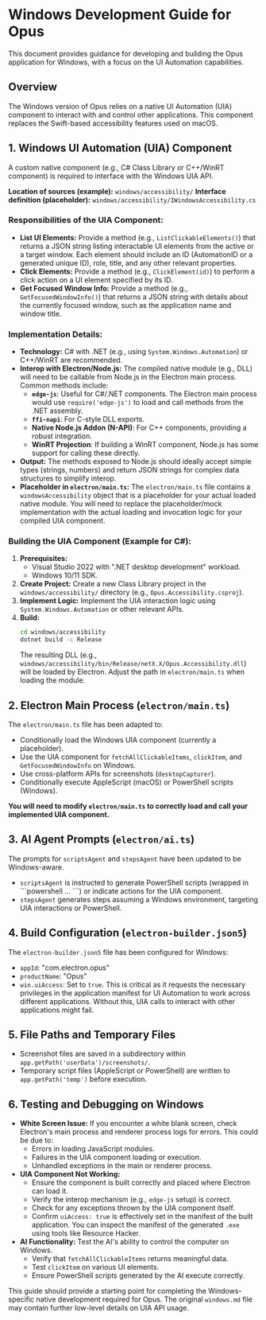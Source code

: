 # Windows Development Guide for Opus

This document provides guidance for developing and building the Opus application for Windows, with a focus on the UI Automation capabilities.

## Overview

The Windows version of Opus relies on a native UI Automation (UIA) component to interact with and control other applications. This component replaces the Swift-based accessibility features used on macOS.

## 1. Windows UI Automation (UIA) Component

A custom native component (e.g., C# Class Library or C++/WinRT component) is required to interface with the Windows UIA API.

**Location of sources (example):** `windows/accessibility/`
**Interface definition (placeholder):** `windows/accessibility/IWindowsAccessibility.cs`

### Responsibilities of the UIA Component:
- **List UI Elements:** Provide a method (e.g., `ListClickableElements()`) that returns a JSON string listing interactable UI elements from the active or a target window. Each element should include an ID (AutomationID or a generated unique ID), role, title, and any other relevant properties.
- **Click Elements:** Provide a method (e.g., `ClickElement(id)`) to perform a click action on a UI element specified by its ID.
- **Get Focused Window Info:** Provide a method (e.g., `GetFocusedWindowInfo()`) that returns a JSON string with details about the currently focused window, such as the application name and window title.

### Implementation Details:
- **Technology:** C# with .NET (e.g., using `System.Windows.Automation`) or C++/WinRT are recommended.
- **Interop with Electron/Node.js:** The compiled native module (e.g., DLL) will need to be callable from Node.js in the Electron main process. Common methods include:
    - **`edge-js`**: Useful for C#/.NET components. The Electron main process would use `require('edge-js')` to load and call methods from the .NET assembly.
    - **`ffi-napi`**: For C-style DLL exports.
    - **Native Node.js Addon (N-API)**: For C++ components, providing a robust integration.
    - **WinRT Projection**: If building a WinRT component, Node.js has some support for calling these directly.
- **Output:** The methods exposed to Node.js should ideally accept simple types (strings, numbers) and return JSON strings for complex data structures to simplify interop.
- **Placeholder in `electron/main.ts`:** The `electron/main.ts` file contains a `windowsAccessibility` object that is a placeholder for your actual loaded native module. You will need to replace the placeholder/mock implementation with the actual loading and invocation logic for your compiled UIA component.

### Building the UIA Component (Example for C#):
1.  **Prerequisites:**
    *   Visual Studio 2022 with ".NET desktop development" workload.
    *   Windows 10/11 SDK.
2.  **Create Project:** Create a new Class Library project in the `windows/accessibility/` directory (e.g., `Opus.Accessibility.csproj`).
3.  **Implement Logic:** Implement the UIA interaction logic using `System.Windows.Automation` or other relevant APIs.
4.  **Build:**
    ```bash
    cd windows/accessibility
    dotnet build -c Release
    ```
    The resulting DLL (e.g., `windows/accessibility/bin/Release/netX.X/Opus.Accessibility.dll`) will be loaded by Electron. Adjust the path in `electron/main.ts` when loading the module.

## 2. Electron Main Process (`electron/main.ts`)

The `electron/main.ts` file has been adapted to:
- Conditionally load the Windows UIA component (currently a placeholder).
- Use the UIA component for `fetchAllClickableItems`, `clickItem`, and `GetFocusedWindowInfo` on Windows.
- Use cross-platform APIs for screenshots (`desktopCapturer`).
- Conditionally execute AppleScript (macOS) or PowerShell scripts (Windows).

**You will need to modify `electron/main.ts` to correctly load and call your implemented UIA component.**

## 3. AI Agent Prompts (`electron/ai.ts`)

The prompts for `scriptsAgent` and `stepsAgent` have been updated to be Windows-aware.
- `scriptsAgent` is instructed to generate PowerShell scripts (wrapped in \`\`\`powershell ... \`\`\`) or indicate actions for the UIA component.
- `stepsAgent` generates steps assuming a Windows environment, targeting UIA interactions or PowerShell.

## 4. Build Configuration (`electron-builder.json5`)

The `electron-builder.json5` file has been configured for Windows:
- `appId`: "com.electron.opus"
- `productName`: "Opus"
- `win.uiAccess`: Set to `true`. This is critical as it requests the necessary privileges in the application manifest for UI Automation to work across different applications. Without this, UIA calls to interact with other applications might fail.

## 5. File Paths and Temporary Files

- Screenshot files are saved in a subdirectory within `app.getPath('userData')/screenshots/`.
- Temporary script files (AppleScript or PowerShell) are written to `app.getPath('temp')` before execution.

## 6. Testing and Debugging on Windows

- **White Screen Issue:** If you encounter a white blank screen, check Electron's main process and renderer process logs for errors. This could be due to:
    - Errors in loading JavaScript modules.
    - Failures in the UIA component loading or execution.
    - Unhandled exceptions in the main or renderer process.
- **UIA Component Not Working:**
    - Ensure the component is built correctly and placed where Electron can load it.
    - Verify the interop mechanism (e.g., `edge-js` setup) is correct.
    - Check for any exceptions thrown by the UIA component itself.
    - Confirm `uiAccess: true` is effectively set in the manifest of the built application. You can inspect the manifest of the generated `.exe` using tools like Resource Hacker.
- **AI Functionality:** Test the AI's ability to control the computer on Windows.
    - Verify that `fetchAllClickableItems` returns meaningful data.
    - Test `clickItem` on various UI elements.
    - Ensure PowerShell scripts generated by the AI execute correctly.

This guide should provide a starting point for completing the Windows-specific native development required for Opus.
The original `windows.md` file may contain further low-level details on UIA API usage.
